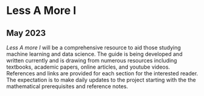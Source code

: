 # Less A More I
## May 2023 
*Less A more I* will be a comprehensive resource to aid those studying machine learning and data science. The guide is being developed and written currently and is drawing from numerous resources including textbooks, academic papers, online articles, and youtube videos. References and links are provided for each section for the interested reader. The expectation is to make daily updates to the project starting with the the mathematical prerequisites and reference notes.
